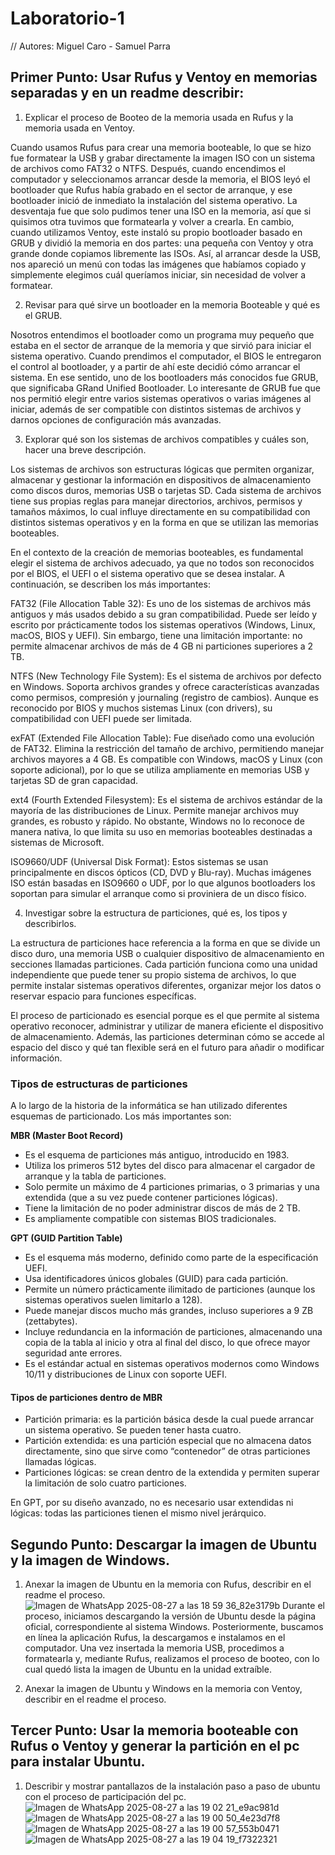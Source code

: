# Laboratorio-1
// Autores: Miguel Caro - Samuel Parra
## Primer Punto:  Usar Rufus y Ventoy en memorias separadas y en un readme describir:
1. Explicar el proceso de Booteo de la memoria usada en Rufus y la memoria usada en Ventoy.

Cuando usamos Rufus para crear una memoria booteable, lo que se hizo fue formatear la USB y grabar directamente la imagen ISO con un sistema de archivos como FAT32 o NTFS. Después, cuando encendimos el computador y seleccionamos arrancar desde la memoria, el BIOS leyó el bootloader que Rufus había grabado en el sector de arranque, y ese bootloader inició de inmediato la instalación del sistema operativo. La desventaja fue que solo pudimos tener una ISO en la memoria, así que si quisimos otra tuvimos que formatearla y volver a crearla. En cambio, cuando utilizamos Ventoy, este instaló su propio bootloader basado en GRUB y dividió la memoria en dos partes: una pequeña con Ventoy y otra grande donde copiamos libremente las ISOs. Así, al arrancar desde la USB, nos apareció un menú con todas las imágenes que habíamos copiado y simplemente elegimos cuál queríamos iniciar, sin necesidad de volver a formatear.

2. Revisar para qué sirve un bootloader en la memoria Booteable y qué es el GRUB.

Nosotros entendimos el bootloader como un programa muy pequeño que estaba en el sector de arranque de la memoria y que sirvió para iniciar el sistema operativo. Cuando prendimos el computador, el BIOS le entregaron el control al bootloader, y a partir de ahí este decidió cómo arrancar el sistema. En ese sentido, uno de los bootloaders más conocidos fue GRUB, que significaba GRand Unified Bootloader. Lo interesante de GRUB fue que nos permitió elegir entre varios sistemas operativos o varias imágenes al iniciar, además de ser compatible con distintos sistemas de archivos y darnos opciones de configuración más avanzadas.

3. Explorar qué son los sistemas de archivos compatibles y cuáles son, hacer una breve descripción.

Los sistemas de archivos son estructuras lógicas que permiten organizar, almacenar y gestionar la información en dispositivos de almacenamiento como discos duros, memorias USB o tarjetas SD. Cada sistema de archivos tiene sus propias reglas para manejar directorios, archivos, permisos y tamaños máximos, lo cual influye directamente en su compatibilidad con distintos sistemas operativos y en la forma en que se utilizan las memorias booteables.

En el contexto de la creación de memorias booteables, es fundamental elegir el sistema de archivos adecuado, ya que no todos son reconocidos por el BIOS, el UEFI o el sistema operativo que se desea instalar. A continuación, se describen los más importantes:

FAT32 (File Allocation Table 32): Es uno de los sistemas de archivos más antiguos y más usados debido a su gran compatibilidad. Puede ser leído y escrito por prácticamente todos los sistemas operativos (Windows, Linux, macOS, BIOS y UEFI). Sin embargo, tiene una limitación importante: no permite almacenar archivos de más de 4 GB ni particiones superiores a 2 TB.

NTFS (New Technology File System): Es el sistema de archivos por defecto en Windows. Soporta archivos grandes y ofrece características avanzadas como permisos, compresión y journaling (registro de cambios). Aunque es reconocido por BIOS y muchos sistemas Linux (con drivers), su compatibilidad con UEFI puede ser limitada.

exFAT (Extended File Allocation Table): Fue diseñado como una evolución de FAT32. Elimina la restricción del tamaño de archivo, permitiendo manejar archivos mayores a 4 GB. Es compatible con Windows, macOS y Linux (con soporte adicional), por lo que se utiliza ampliamente en memorias USB y tarjetas SD de gran capacidad.

ext4 (Fourth Extended Filesystem): Es el sistema de archivos estándar de la mayoría de las distribuciones de Linux. Permite manejar archivos muy grandes, es robusto y rápido. No obstante, Windows no lo reconoce de manera nativa, lo que limita su uso en memorias booteables destinadas a sistemas de Microsoft.

ISO9660/UDF (Universal Disk Format): Estos sistemas se usan principalmente en discos ópticos (CD, DVD y Blu-ray). Muchas imágenes ISO están basadas en ISO9660 o UDF, por lo que algunos bootloaders los soportan para simular el arranque como si proviniera de un disco físico.

4. Investigar sobre la estructura de particiones, qué es, los tipos y describirlos.
   
La estructura de particiones hace referencia a la forma en que se divide un disco duro, una memoria USB o cualquier dispositivo de almacenamiento en secciones llamadas particiones. Cada partición funciona como una unidad independiente que puede tener su propio sistema de archivos, lo que permite instalar sistemas operativos diferentes, organizar mejor los datos o reservar espacio para funciones específicas.

El proceso de particionado es esencial porque es el que permite al sistema operativo reconocer, administrar y utilizar de manera eficiente el dispositivo de almacenamiento. Además, las particiones determinan cómo se accede al espacio del disco y qué tan flexible será en el futuro para añadir o modificar información.

### Tipos de estructuras de particiones

A lo largo de la historia de la informática se han utilizado diferentes esquemas de particionado. Los más importantes son:

 **MBR (Master Boot Record)**
- Es el esquema de particiones más antiguo, introducido en 1983.
- Utiliza los primeros 512 bytes del disco para almacenar el cargador de arranque y la tabla de particiones.
- Solo permite un máximo de 4 particiones primarias, o 3 primarias y una extendida (que a su vez puede contener particiones lógicas).
- Tiene la limitación de no poder administrar discos de más de 2 TB.
- Es ampliamente compatible con sistemas BIOS tradicionales.

 **GPT (GUID Partition Table)**
- Es el esquema más moderno, definido como parte de la especificación UEFI.
- Usa identificadores únicos globales (GUID) para cada partición.
- Permite un número prácticamente ilimitado de particiones (aunque los sistemas operativos suelen limitarlo a 128).
- Puede manejar discos mucho más grandes, incluso superiores a 9 ZB (zettabytes).
- Incluye redundancia en la información de particiones, almacenando una copia de la tabla al inicio y otra al final del disco, lo que ofrece mayor seguridad ante errores.
- Es el estándar actual en sistemas operativos modernos como Windows 10/11 y distribuciones de Linux con soporte UEFI.

#### Tipos de particiones dentro de MBR
- Partición primaria: es la partición básica desde la cual puede arrancar un sistema operativo. Se pueden tener hasta cuatro.
- Partición extendida: es una partición especial que no almacena datos directamente, sino que sirve como “contenedor” de otras particiones llamadas lógicas.
- Particiones lógicas: se crean dentro de la extendida y permiten superar la limitación de solo cuatro particiones.

En GPT, por su diseño avanzado, no es necesario usar extendidas ni lógicas: todas las particiones tienen el mismo nivel jerárquico.
   
## Segundo Punto: Descargar la imagen de Ubuntu y la imagen de Windows.
1. Anexar la imagen de Ubuntu en la memoria con Rufus, describir en el readme el proceso.
   ![Imagen de WhatsApp 2025-08-27 a las 18 59 36_82e3179b](https://github.com/user-attachments/assets/292d19a7-2b3d-42b1-9012-65928dcfc9e6)
   Durante el proceso, iniciamos descargando la versión de Ubuntu desde la página oficial, correspondiente al sistema Windows. Posteriormente, buscamos en línea la aplicación Rufus, la descargamos e instalamos en el computador. Una vez insertada la memoria USB, procedimos a formatearla y, mediante Rufus, realizamos el proceso de booteo, con lo cual quedó lista la imagen de Ubuntu en la unidad extraíble.








3. Anexar la imagen de Ubuntu y Windows en la memoria con Ventoy, describir en el readme el proceso.
## Tercer Punto: Usar la memoria booteable con Rufus o Ventoy y generar la partición en el pc para instalar Ubuntu.
1. Describir y mostrar pantallazos de la instalación paso a paso de ubuntu con el proceso de participación del pc.
   ![Imagen de WhatsApp 2025-08-27 a las 19 02 21_e9ac981d](https://github.com/user-attachments/assets/7439412b-05ee-4bb4-8c26-5d8770065e4e)
![Imagen de WhatsApp 2025-08-27 a las 19 00 50_4e23d7f8](https://github.com/user-attachments/assets/fea2c478-1c4e-4657-92bf-fef1a8c479ce)
![Imagen de WhatsApp 2025-08-27 a las 19 00 57_553b0471](https://github.com/user-attachments/assets/b29ed10f-f65b-40d2-8ec9-4453762e0633)
![Imagen de WhatsApp 2025-08-27 a las 19 04 19_f7322321](https://github.com/user-attachments/assets/a1379b63-0b32-43bf-8e17-d34717a6e214)
